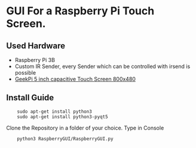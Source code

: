 #  GUI For a Raspberry Pi Touch Screen.

## Used Hardware
- Raspberry Pi 3B
- Custom IR Sender, every Sender which can be controlled with irsend is possible
- [GeekPi 5 inch capacitive Touch Screen 800x480](https://www.amazon.de/gp/product/B0749K932T/ref=ppx_yo_dt_b_search_asin_title?ie=UTF8&psc=1)

## Install Guide
```console
    sudo apt-get install python3
    sudo apt-get install python3-pyqt5
```
Clone the Repository in a folder of your choice. Type in Console

```console
    python3 RaspberryGUI/RaspberryGUI.py
```